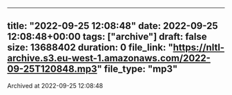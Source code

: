 
---
title: "2022-09-25 12:08:48"
date: 2022-09-25 12:08:48+00:00
tags: ["archive"]
draft: false
size: 13688402
duration: 0
file_link: "https://nltl-archive.s3.eu-west-1.amazonaws.com/2022-09-25T120848.mp3"
file_type: "mp3"
---
Archived at 2022-09-25 12:08:48
            